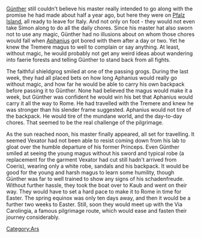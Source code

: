[Günther](Günther "wikilink") still couldn't believe his master really
intended to go along with the promise he had made about half a year ago,
but here they were on [Pfalz Island](Pfalz_Island "wikilink"), all ready
to leave for Italy. And not only on foot - they would not even take
Simon along to do all the daily chores. Since his master hat also sworn
not to use any magic, Günther had no illusions about on whom those
chores would fall when [Aphanius](Aphanius "wikilink") got bored with
them after a day or two. Yet he knew the Tremere magus to well to
complain or say anything. At least, without magic, he would probably not
get any weird ideas about wandering into faerie forests and telling
Günther to stand back from all fights.

The faithful shieldgrog smiled at one of the passing grogs. During the
last week, they had all placed bets on how long Aphanius would really go
without magic, and how far he would be able to carry his own backpack
before passing it to Günther. None had believed the magus would make it
a week, but Günther was confident he would win his bet that Aphanius
would carry it all the way to Rome. He had travelled with the Tremere
and knew he was stronger than his slender frame suggested. Aphanius
would not tire of the backpack. He would tire of the mundane world, and
the day-to-day chores. That seemed to be the real challenge of the
pilgrimage.

As the sun reached noon, his master finally appeared, all set for
travelling. It seemed Vexator had not been able to resist coming down
from his lab to gloat over the humble departure of his former Princeps.
Even Günther smiled at seeing the young magus without his sword and
typical robe (a replacement for the garment Vexator had cut still hadn't
arrived from Coeris), wearing only a white robe, sandals and his
backpack. It would be good for the young and harsh magus to learn some
humility, though Günther was far to well trained to show any signs of
his schadenfreude. Without further hassle, they took the boat over to
Kaub and went on their way. They would have to set a hard pace to make
it to Rome in time for Easter. The spring equinox was only ten days
away, and then it would be a further two weeks to Easter. Still, soon
they would meet up with the Via Carolingia, a famous pilgrimage route,
which would ease and fasten their journey considerably.

[Category:Ars](Category:Ars "wikilink")